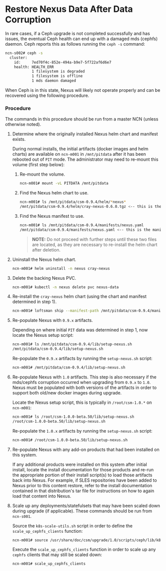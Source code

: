 # Restore Nexus Data After Data Corruption

In rare cases, if a Ceph upgrade is not completed successfully and has issues, the eventual Ceph health can end up with a damaged mds (cephfs) daemon. Ceph reports this as follows running the `ceph -s` command:

```bash
ncn-s002# ceph -s
  cluster:
    id:     7ed70f4c-852e-494a-b9e7-5f722af6d6e7
    health: HEALTH_ERR
            1 filesystem is degraded
            1 filesystem is offline
            1 mds daemon damaged
```

When Ceph is in this state, Nexus will likely not operate properly and can be recovered using the following procedure.

### Procedure

The commands in this procedure should be run from a master NCN (unless otherwise noted).

1. Determine where the originally installed Nexus helm chart and manifest exists.

   During normal installs, the initial artifacts (docker images and helm charts) are available on `ncn-m001` in `/mnt/pitdata` after it has been rebooted out of `PIT` mode. The administrator may need to re-mount this volume (first step below):

   1. Re-mount the volume.
      
      ```bash
      ncn-m001# mount -vL PITDATA /mnt/pitdata
      ```

   1. Find the Nexus helm chart to use.
      
      ```bash
      ncn-m001# ls /mnt/pitdata/csm-0.9.4/helm/*nexus*
      /mnt/pitdata/csm-0.9.4/helm/cray-nexus-0.6.0.tgz <-- this is the helm chart to use
      ```
   
   1. Find the Nexus manifest to use.
      
      ```bash
      ncn-m001# ls /mnt/pitdata/csm-0.9.4/manifests/nexus.yaml
      /mnt/pitdata/csm-0.9.4/manifests/nexus.yaml <-- this is the manifest to use
      ```
      
      >**NOTE:** Do not proceed with further steps until these two files are located, as they are necessary to re-install the helm chart after deletion.

1. Uninstall the Nexus helm chart.

   ```bash
   ncn-m001# helm uninstall -n nexus cray-nexus
   ```

1. Delete the backing Nexus PVC.

   ```bash
   ncn-m001# kubectl -n nexus delete pvc nexus-data
   ```

1. Re-install the `cray-nexus` helm chart (using the chart and manifest determined in step 1).

   ```bash
   ncn-m001# loftsman ship --manifest-path /mnt/pitdata/csm-0.9.4/manifests/nexus.yaml --charts-path /mnt/pitdata/csm-0.9.4/helm/cray-nexus-0.6.0.tgz
   ```

1. Re-populate Nexus with `0.9.x` artifacts.

   Depending on where initial `PIT` data was determined in step 1, now locate the Nexus setup script:

   ```bash
   ncn-m001# ls /mnt/pitdata/csm-0.9.4/lib/setup-nexus.sh
   /mnt/pitdata/csm-0.9.4/lib/setup-nexus.sh
   ```

   Re-populate the `0.9.x` artifacts by running the `setup-nexus.sh` script:

   ```bash
   ncn-m001# /mnt/pitdata/csm-0.9.4/lib/setup-nexus.sh
   ```

1. Re-populate Nexus with `1.0` artifacts. This step is also necessary if the mds/cephfs corruption occurred when upgrading from `0.9.x` to `1.0`. Nexus must be populated with both versions of the artifacts in order to support both old/new docker images during upgrade.

   Locate the Nexus setup script, this is typically in `/root/csm-1.0.*` on `ncn-m001`:

   ```bash
   ncn-m001# ls /root/csm-1.0.0-beta.50/lib/setup-nexus.sh
   /root/csm-1.0.0-beta.50/lib/setup-nexus.sh
   ```

   Re-populate the `1.0.x` artifacts by running the `setup-nexus.sh` script:

   ```bash
   ncn-m001# /root/csm-1.0.0-beta.50/lib/setup-nexus.sh
   ```

1. Re-populate Nexus with any add-on products that had been installed on this system.

   If any additional products were installed on this system after initial install, locate the install documentation for those products and re-run the appropriate portion of their install script(s) to load those artifacts back into Nexus. For example, if SLES repositories have been added to Nexus prior to this content restore, refer to the install documentation contained in that distribution's tar file for instructions on how to again load that content into Nexus.

1. Scale up any deployments/statefulsets that may have been scaled down during upgrade (if applicable). These commands should be run from `ncn-s001`.

   Source the `k8s-scale-utils.sh` script in order to define the `scale_up_cephfs_clients` function:
   ```bash
   ncn-m001# source /usr/share/doc/csm/upgrade/1.0/scripts/ceph/lib/k8s-scale-utils.sh
   ```

   Execute the `scale_up_cephfs_clients` function in order to scale up any `cephfs` clients that may still be scaled down:
   ```bash
   ncn-m001# scale_up_cephfs_clients
   ```
